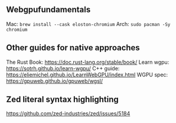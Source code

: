 ## Webgpufundamentals

Mac: `brew install --cask eloston-chromium`
Arch: `sudo pacman -Sy chromium`

## Other guides for native approaches
The Rust Book: https://doc.rust-lang.org/stable/book/
Learn wgpu: https://sotrh.github.io/learn-wgpu/
C++ guide: https://eliemichel.github.io/LearnWebGPU/index.html
WGPU spec: https://gpuweb.github.io/gpuweb/wgsl/

## Zed literal syntax highlighting
https://github.com/zed-industries/zed/issues/5184
